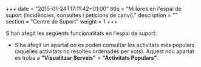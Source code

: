 +++
date        = "2015-01-24T17:11:42+01:00"
title       = "Millores en l'espai de suport (incidències, consultes i peticions de canvi)."
description = ""
section     = "Centre de Suport"
weight 		= 1
+++

S'han afegit les següents funcionalitats en l'espai de suport:

 - S'ha afegit un apartat on es poden consultar les activitats més populars (aquelles activitats no resoltes ordenades per vots). Aquest nou apartat es troba a <b>"Visualitzar Serveis"</b> > <b>"Activitats Populars"</b>.
